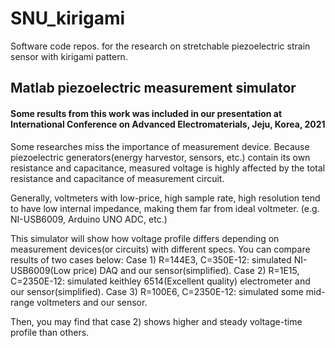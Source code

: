 # SNU_kirigami

Software code repos. for the research on stretchable piezoelectric strain sensor with kirigami pattern.

## Matlab piezoelectric measurement simulator

#### Some results from this work was included in our presentation at International Conference on Advanced Electromaterials, Jeju, Korea, 2021

Some researches miss the importance of measurement device.
Because piezoelectric generators(energy harvestor, sensors, etc.) contain its own resistance and capacitance,
measured voltage is highly affected by the total resistance and capacitance of measurement circuit.

Generally, voltmeters with low-price, high sample rate, high resolution tend to have low internal impedance, making them far from ideal voltmeter.
(e.g. NI-USB6009, Arduino UNO ADC, etc.)

This simulator will show how voltage profile differs depending on measurement devices(or circuits) with different specs.
You can compare results of two cases below:
Case 1) R=144E3, C=350E-12: simulated NI-USB6009(Low price) DAQ and our sensor(simplified).
Case 2) R=1E15,  C=2350E-12: simulated keithley 6514(Excellent quality) electrometer and our sensor(simplified).
Case 3) R=100E6, C=2350E-12: simulated some mid-range voltmeters and our sensor.

Then, you may find that case 2) shows higher and steady voltage-time profile than others.
